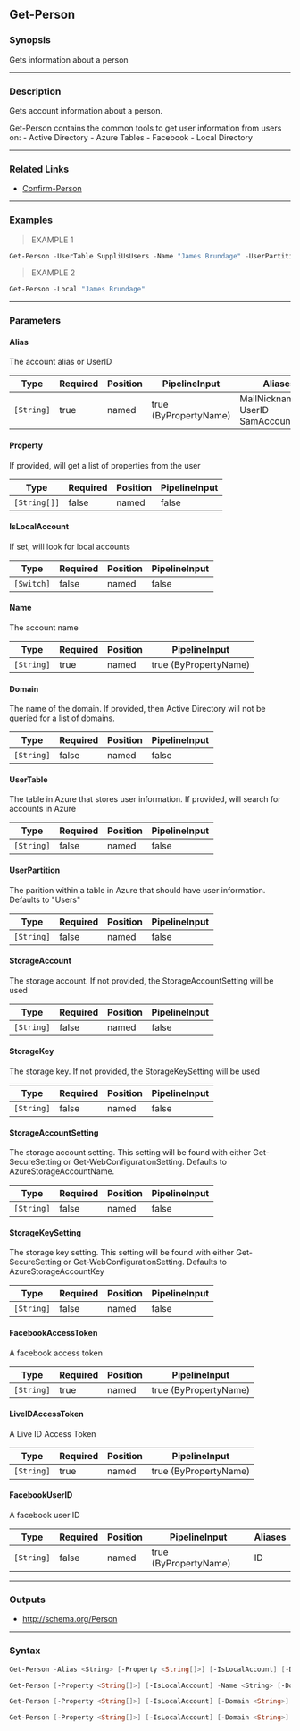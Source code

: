 Get-Person
----------

### Synopsis
Gets information about a person

---

### Description

Gets account information about a person.

Get-Person contains the common tools to get user information from users on:
    - Active Directory
    - Azure Tables 
    - Facebook
    - Local Directory

---

### Related Links
* [Confirm-Person](Confirm-Person)

---

### Examples
> EXAMPLE 1

```PowerShell
Get-Person -UserTable SuppliUsUsers -Name "James Brundage" -UserPartition Users
```
> EXAMPLE 2

```PowerShell
Get-Person -Local "James Brundage"
```

---

### Parameters
#### **Alias**
The account alias or UserID

|Type      |Required|Position|PipelineInput        |Aliases                                   |
|----------|--------|--------|---------------------|------------------------------------------|
|`[String]`|true    |named   |true (ByPropertyName)|MailNickname<br/>UserID<br/>SamAccountName|

#### **Property**
If provided, will get a list of properties from the user

|Type        |Required|Position|PipelineInput|
|------------|--------|--------|-------------|
|`[String[]]`|false   |named   |false        |

#### **IsLocalAccount**
If set, will look for local accounts

|Type      |Required|Position|PipelineInput|
|----------|--------|--------|-------------|
|`[Switch]`|false   |named   |false        |

#### **Name**
The account name

|Type      |Required|Position|PipelineInput        |
|----------|--------|--------|---------------------|
|`[String]`|true    |named   |true (ByPropertyName)|

#### **Domain**
The name of the domain.  If provided, then Active Directory will not be queried for a list of domains.

|Type      |Required|Position|PipelineInput|
|----------|--------|--------|-------------|
|`[String]`|false   |named   |false        |

#### **UserTable**
The table in Azure that stores user information.  If provided, will search for accounts in Azure

|Type      |Required|Position|PipelineInput|
|----------|--------|--------|-------------|
|`[String]`|false   |named   |false        |

#### **UserPartition**
The parition within a table in Azure that should have user information.  Defaults to "Users"

|Type      |Required|Position|PipelineInput|
|----------|--------|--------|-------------|
|`[String]`|false   |named   |false        |

#### **StorageAccount**
The storage account.  If not provided, the StorageAccountSetting will be used

|Type      |Required|Position|PipelineInput|
|----------|--------|--------|-------------|
|`[String]`|false   |named   |false        |

#### **StorageKey**
The storage key.  If not provided, the StorageKeySetting will be used

|Type      |Required|Position|PipelineInput|
|----------|--------|--------|-------------|
|`[String]`|false   |named   |false        |

#### **StorageAccountSetting**
The storage account setting.  This setting will be found with either Get-SecureSetting or Get-WebConfigurationSetting. Defaults to AzureStorageAccountName.

|Type      |Required|Position|PipelineInput|
|----------|--------|--------|-------------|
|`[String]`|false   |named   |false        |

#### **StorageKeySetting**
The storage key setting.  This setting will be found with either Get-SecureSetting or Get-WebConfigurationSetting.  Defaults to AzureStorageAccountKey

|Type      |Required|Position|PipelineInput|
|----------|--------|--------|-------------|
|`[String]`|false   |named   |false        |

#### **FacebookAccessToken**
A facebook access token

|Type      |Required|Position|PipelineInput        |
|----------|--------|--------|---------------------|
|`[String]`|true    |named   |true (ByPropertyName)|

#### **LiveIDAccessToken**
A Live ID Access Token

|Type      |Required|Position|PipelineInput        |
|----------|--------|--------|---------------------|
|`[String]`|true    |named   |true (ByPropertyName)|

#### **FacebookUserID**
A facebook user ID

|Type      |Required|Position|PipelineInput        |Aliases|
|----------|--------|--------|---------------------|-------|
|`[String]`|false   |named   |true (ByPropertyName)|ID     |

---

### Outputs
* http://schema.org/Person

---

### Syntax
```PowerShell
Get-Person -Alias <String> [-Property <String[]>] [-IsLocalAccount] [-Domain <String>] [-UserTable <String>] [-UserPartition <String>] [-StorageAccount <String>] [-StorageKey <String>] [-StorageAccountSetting <String>] [-StorageKeySetting <String>] [<CommonParameters>]
```
```PowerShell
Get-Person [-Property <String[]>] [-IsLocalAccount] -Name <String> [-Domain <String>] [-UserTable <String>] [-UserPartition <String>] [-StorageAccount <String>] [-StorageKey <String>] [-StorageAccountSetting <String>] [-StorageKeySetting <String>] [<CommonParameters>]
```
```PowerShell
Get-Person [-Property <String[]>] [-IsLocalAccount] [-Domain <String>] [-UserTable <String>] [-UserPartition <String>] [-StorageAccount <String>] [-StorageKey <String>] [-StorageAccountSetting <String>] [-StorageKeySetting <String>] -FacebookAccessToken <String> [-FacebookUserID <String>] [<CommonParameters>]
```
```PowerShell
Get-Person [-Property <String[]>] [-IsLocalAccount] [-Domain <String>] [-UserTable <String>] [-UserPartition <String>] [-StorageAccount <String>] [-StorageKey <String>] [-StorageAccountSetting <String>] [-StorageKeySetting <String>] -LiveIDAccessToken <String> [<CommonParameters>]
```
